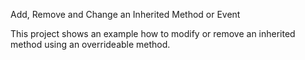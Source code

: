 Add, Remove and Change an Inherited Method or Event

This project shows an example how to modify or remove an inherited method using an overrideable method.
